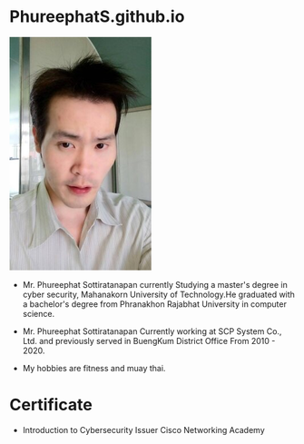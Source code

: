 # PhureephatS.github.io









![](farn.jpg "Mr.Phureephat Sottiratanapan")













*  Mr. Phureephat Sottiratanapan currently Studying a master's degree in cyber security, Mahanakorn University of Technology.He graduated with a bachelor's degree from Phranakhon Rajabhat University in computer science.







*   Mr. Phureephat Sottiratanapan Currently working at SCP System Co., Ltd. and previously served in BuengKum District Office From 2010 - 2020.






*   My hobbies are fitness and muay thai.




# Certificate




*   Introduction to Cybersecurity 	Issuer    Cisco Networking Academy




